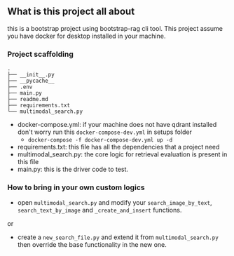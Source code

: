 ## What is this project all about

this is a bootstrap project using bootstrap-rag cli tool. This project assume you have docker for desktop installed in your machine.

### Project scaffolding
```
.
├── __init__.py
├── __pycache__
├── .env
├── main.py
├── readme.md
├── requirements.txt
└── multimodal_search.py
```
- docker-compose.yml: if your machine does not have qdrant installed don't worry run this `docker-compose-dev.yml` in setups folder
  - `docker-compose -f docker-compose-dev.yml up -d`
- requirements.txt: this file has all the dependencies that a project need
- multimodal_search.py: the core logic for retrieval evaluation is present in this file
- main.py: this is the driver code to test.

### How to bring in your own custom logics
- open `multimodal_search.py` and modify your `search_image_by_text`, `search_text_by_image` and `_create_and_insert` functions. 

or

- create a `new_search_file.py` and extend it from `multimodal_search.py` then override the base functionality in the new one.


